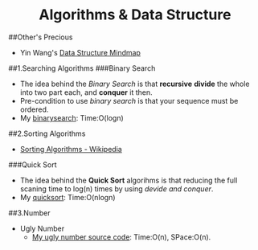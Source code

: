 <html><head><title>Algorithms & Data Structure</title></head><body>
<div id="title" align=center><h1>Algorithms & Data Structure</h1></div>

##Other's Precious
* Yin Wang's [Data Structure Mindmap](http://www.mindomo.com/view?m=925b590ea60143f08654b3c672c4a3e5)


##1.Searching Algorithms
###Binary Search
* The idea behind the _Binary Search_ is that __recursive__ __divide__ the whole into two part each, and __conquer__ it then.
* Pre-condition to use _binary search_ is that your sequence must be ordered.
* My [binarysearch](./source/binary_search.c.txt): Time:O(logn)

##2.Sorting Algorithms
* [Sorting Algorithms - Wikipedia](http://en.wikipedia.org/wiki/Sorting_algorithm)

###Quick Sort
* The idea behind the __Quick Sort__ algorihms is that reducing the full scaning time to log(n) times by using _devide and conquer_.
* My [quicksort](./source/quick_sort.c.txt): Time:O(nlogn)

##3.Number
* Ugly Number
  * [My ugly number source code](./source/number_ugly.cpp.txt): Time:O(n), SPace:O(n).


</body></html>
